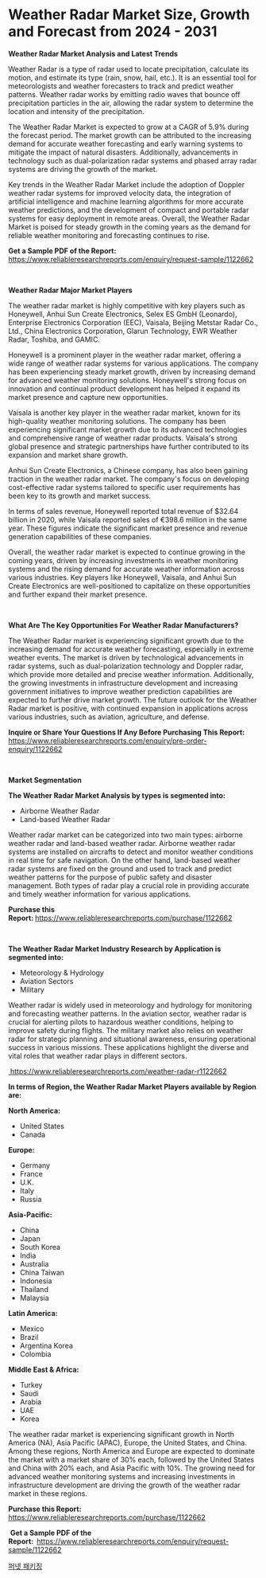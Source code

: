 <p><h1>Weather Radar Market Size, Growth and Forecast from 2024 - 2031</h1></p><p><strong>Weather Radar Market Analysis and Latest Trends</strong></p>
<p><p>Weather Radar is a type of radar used to locate precipitation, calculate its motion, and estimate its type (rain, snow, hail, etc.). It is an essential tool for meteorologists and weather forecasters to track and predict weather patterns. Weather radar works by emitting radio waves that bounce off precipitation particles in the air, allowing the radar system to determine the location and intensity of the precipitation.</p><p>The Weather Radar Market is expected to grow at a CAGR of 5.9% during the forecast period. The market growth can be attributed to the increasing demand for accurate weather forecasting and early warning systems to mitigate the impact of natural disasters. Additionally, advancements in technology such as dual-polarization radar systems and phased array radar systems are driving the growth of the market.</p><p>Key trends in the Weather Radar Market include the adoption of Doppler weather radar systems for improved velocity data, the integration of artificial intelligence and machine learning algorithms for more accurate weather predictions, and the development of compact and portable radar systems for easy deployment in remote areas. Overall, the Weather Radar Market is poised for steady growth in the coming years as the demand for reliable weather monitoring and forecasting continues to rise.</p></p>
<p><strong>Get a Sample PDF of the Report:&nbsp;</strong> <a href="https://www.reliableresearchreports.com/enquiry/request-sample/1122662">https://www.reliableresearchreports.com/enquiry/request-sample/1122662</a></p>
<p>&nbsp;</p>
<p><strong>Weather Radar Major Market Players</strong></p>
<p><p>The weather radar market is highly competitive with key players such as Honeywell, Anhui Sun Create Electronics, Selex ES GmbH (Leonardo), Enterprise Electronics Corporation (EEC), Vaisala, Beijing Metstar Radar Co., Ltd., China Electronics Corporation, Glarun Technology, EWR Weather Radar, Toshiba, and GAMIC.</p><p>Honeywell is a prominent player in the weather radar market, offering a wide range of weather radar systems for various applications. The company has been experiencing steady market growth, driven by increasing demand for advanced weather monitoring solutions. Honeywell's strong focus on innovation and continual product development has helped it expand its market presence and capture new opportunities.</p><p>Vaisala is another key player in the weather radar market, known for its high-quality weather monitoring solutions. The company has been experiencing significant market growth due to its advanced technologies and comprehensive range of weather radar products. Vaisala's strong global presence and strategic partnerships have further contributed to its expansion and market share growth.</p><p>Anhui Sun Create Electronics, a Chinese company, has also been gaining traction in the weather radar market. The company's focus on developing cost-effective radar systems tailored to specific user requirements has been key to its growth and market success.</p><p>In terms of sales revenue, Honeywell reported total revenue of $32.64 billion in 2020, while Vaisala reported sales of €398.6 million in the same year. These figures indicate the significant market presence and revenue generation capabilities of these companies.</p><p>Overall, the weather radar market is expected to continue growing in the coming years, driven by increasing investments in weather monitoring systems and the rising demand for accurate weather information across various industries. Key players like Honeywell, Vaisala, and Anhui Sun Create Electronics are well-positioned to capitalize on these opportunities and further expand their market presence.</p></p>
<p>&nbsp;</p>
<p><strong>What Are The Key Opportunities For Weather Radar Manufacturers?</strong></p>
<p><p>The Weather Radar market is experiencing significant growth due to the increasing demand for accurate weather forecasting, especially in extreme weather events. The market is driven by technological advancements in radar systems, such as dual-polarization technology and Doppler radar, which provide more detailed and precise weather information. Additionally, the growing investments in infrastructure development and increasing government initiatives to improve weather prediction capabilities are expected to further drive market growth. The future outlook for the Weather Radar market is positive, with continued expansion in applications across various industries, such as aviation, agriculture, and defense.</p></p>
<p><strong>Inquire or Share Your Questions If Any Before Purchasing This Report:</strong> <a href="https://www.reliableresearchreports.com/enquiry/pre-order-enquiry/1122662">https://www.reliableresearchreports.com/enquiry/pre-order-enquiry/1122662</a></p>
<p>&nbsp;</p>
<p><strong>Market Segmentation</strong></p>
<p><strong>The Weather Radar Market Analysis by types is segmented into:</strong></p>
<p><ul><li>Airborne Weather Radar</li><li>Land-based Weather Radar</li></ul></p>
<p><p>Weather radar market can be categorized into two main types: airborne weather radar and land-based weather radar. Airborne weather radar systems are installed on aircrafts to detect and monitor weather conditions in real time for safe navigation. On the other hand, land-based weather radar systems are fixed on the ground and used to track and predict weather patterns for the purpose of public safety and disaster management. Both types of radar play a crucial role in providing accurate and timely weather information for various applications.</p></p>
<p><strong>Purchase this Report:&nbsp;</strong><a href="https://www.reliableresearchreports.com/purchase/1122662">https://www.reliableresearchreports.com/purchase/1122662</a></p>
<p>&nbsp;</p>
<p><strong>The Weather Radar Market Industry Research by Application is segmented into:</strong></p>
<p><ul><li>Meteorology & Hydrology</li><li>Aviation Sectors</li><li>Military</li></ul></p>
<p><p>Weather radar is widely used in meteorology and hydrology for monitoring and forecasting weather patterns. In the aviation sector, weather radar is crucial for alerting pilots to hazardous weather conditions, helping to improve safety during flights. The military market also relies on weather radar for strategic planning and situational awareness, ensuring operational success in various missions. These applications highlight the diverse and vital roles that weather radar plays in different sectors.</p></p>
<p><a href="https://www.reliableresearchreports.com/weather-radar-r1122662">&nbsp;https://www.reliableresearchreports.com/weather-radar-r1122662</a></p>
<p><strong>In terms of Region, the Weather Radar Market Players available by Region are:</strong></p>
<p>
    <p> <strong> North America: </strong>
        <ul>
            <li>United States</li>
            <li>Canada</li>
        </ul>
        </p> 
    <p> <strong> Europe: </strong>
        <ul>
            <li>Germany</li>
            <li>France</li>
            <li>U.K.</li>
            <li>Italy</li>
            <li>Russia</li>
        </ul>
        </p> 
    <p> <strong> Asia-Pacific: </strong>
        <ul>
            <li>China</li>
            <li>Japan</li>
            <li>South Korea</li>
            <li>India</li>
            <li>Australia</li>
            <li>China Taiwan</li>
            <li>Indonesia</li>
            <li>Thailand</li>
            <li>Malaysia</li>
        </ul>
        </p> 
    <p> <strong> Latin America: </strong>
        <ul>
            <li>Mexico</li>
            <li>Brazil</li>
            <li>Argentina Korea</li>
            <li>Colombia</li>
        </ul>
        </p> 
    <p> <strong> Middle East & Africa: </strong>
        <ul>
            <li>Turkey</li>
            <li>Saudi</li>
            <li>Arabia</li>
            <li>UAE</li>
            <li>Korea</li>
        </ul>
    </p>
    </p>
<p><p>The weather radar market is experiencing significant growth in North America (NA), Asia Pacific (APAC), Europe, the United States, and China. Among these regions, North America and Europe are expected to dominate the market with a market share of 30% each, followed by the United States and China with 20% each, and Asia Pacific with 10%. The growing need for advanced weather monitoring systems and increasing investments in infrastructure development are driving the growth of the weather radar market in these regions.</p></p>
<p><strong>Purchase this Report: </strong><a href="https://www.reliableresearchreports.com/purchase/1122662">https://www.reliableresearchreports.com/purchase/1122662</a></p>
<p>&nbsp;<strong>Get a Sample PDF of the Report:&nbsp;&nbsp;</strong><a href="https://www.reliableresearchreports.com/enquiry/request-sample/1122662">https://www.reliableresearchreports.com/enquiry/request-sample/1122662</a></p>
<p><strong></strong></p>
<p><p><a href="https://github.com/lzrvbyqzftro57/Market-Research-Report-List-1/blob/main/521812518509.md">퍼넷 패키징</a></p></p>